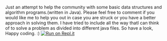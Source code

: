 Just an attempt to help the community with some basic data structures and algorithm programs.(written in Java).
Please feel free to comment if you would like me to help you out in case you are struck or you have a better approach in solving them. I have tried to include all the way thatI can think of to solve a problem as divided into different java files.
 So have a look, Happy coding. :)
[![Run on Repl.it](https://repl.it/badge/github/surbhimahajan93/JavaPrograms)](https://repl.it/github/surbhimahajan93/JavaPrograms)

